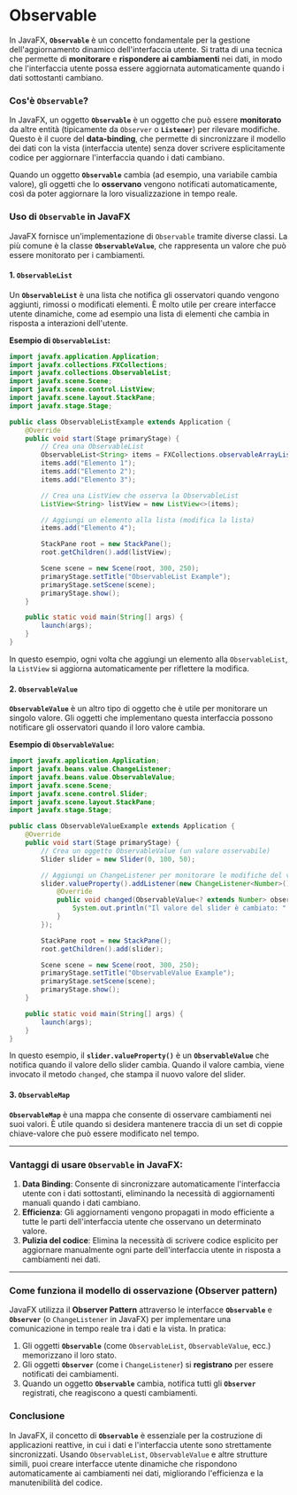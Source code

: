 # Observable

In JavaFX, **`Observable`** è un concetto fondamentale per la gestione dell'aggiornamento dinamico dell'interfaccia utente. Si tratta di una tecnica che permette di **monitorare** e **rispondere ai cambiamenti** nei dati, in modo che l'interfaccia utente possa essere aggiornata automaticamente quando i dati sottostanti cambiano.

### **Cos'è `Observable`?**

In JavaFX, un oggetto **`Observable`** è un oggetto che può essere **monitorato** da altre entità (tipicamente da `Observer` o **`Listener`**) per rilevare modifiche. Questo è il cuore del **data-binding**, che permette di sincronizzare il modello dei dati con la vista (interfaccia utente) senza dover scrivere esplicitamente codice per aggiornare l'interfaccia quando i dati cambiano.

Quando un oggetto **`Observable`** cambia (ad esempio, una variabile cambia valore), gli oggetti che lo **osservano** vengono notificati automaticamente, così da poter aggiornare la loro visualizzazione in tempo reale.

### **Uso di `Observable` in JavaFX**

JavaFX fornisce un'implementazione di `Observable` tramite diverse classi. La più comune è la classe **`ObservableValue`**, che rappresenta un valore che può essere monitorato per i cambiamenti.

#### **1. `ObservableList`**
Un **`ObservableList`** è una lista che notifica gli osservatori quando vengono aggiunti, rimossi o modificati elementi. È molto utile per creare interfacce utente dinamiche, come ad esempio una lista di elementi che cambia in risposta a interazioni dell'utente.

**Esempio di `ObservableList`:**

```java
import javafx.application.Application;
import javafx.collections.FXCollections;
import javafx.collections.ObservableList;
import javafx.scene.Scene;
import javafx.scene.control.ListView;
import javafx.scene.layout.StackPane;
import javafx.stage.Stage;

public class ObservableListExample extends Application {
    @Override
    public void start(Stage primaryStage) {
        // Crea una ObservableList
        ObservableList<String> items = FXCollections.observableArrayList();
        items.add("Elemento 1");
        items.add("Elemento 2");
        items.add("Elemento 3");

        // Crea una ListView che osserva la ObservableList
        ListView<String> listView = new ListView<>(items);

        // Aggiungi un elemento alla lista (modifica la lista)
        items.add("Elemento 4");

        StackPane root = new StackPane();
        root.getChildren().add(listView);

        Scene scene = new Scene(root, 300, 250);
        primaryStage.setTitle("ObservableList Example");
        primaryStage.setScene(scene);
        primaryStage.show();
    }

    public static void main(String[] args) {
        launch(args);
    }
}
```

In questo esempio, ogni volta che aggiungi un elemento alla `ObservableList`, la `ListView` si aggiorna automaticamente per riflettere la modifica.

#### **2. `ObservableValue`**
**`ObservableValue`** è un altro tipo di oggetto che è utile per monitorare un singolo valore. Gli oggetti che implementano questa interfaccia possono notificare gli osservatori quando il loro valore cambia.

**Esempio di `ObservableValue`:**

```java
import javafx.application.Application;
import javafx.beans.value.ChangeListener;
import javafx.beans.value.ObservableValue;
import javafx.scene.Scene;
import javafx.scene.control.Slider;
import javafx.scene.layout.StackPane;
import javafx.stage.Stage;

public class ObservableValueExample extends Application {
    @Override
    public void start(Stage primaryStage) {
        // Crea un oggetto ObservableValue (un valore osservabile)
        Slider slider = new Slider(0, 100, 50);

        // Aggiungi un ChangeListener per monitorare le modifiche del valore del slider
        slider.valueProperty().addListener(new ChangeListener<Number>() {
            @Override
            public void changed(ObservableValue<? extends Number> observable, Number oldValue, Number newValue) {
                System.out.println("Il valore del slider è cambiato: " + newValue);
            }
        });

        StackPane root = new StackPane();
        root.getChildren().add(slider);

        Scene scene = new Scene(root, 300, 250);
        primaryStage.setTitle("ObservableValue Example");
        primaryStage.setScene(scene);
        primaryStage.show();
    }

    public static void main(String[] args) {
        launch(args);
    }
}
```

In questo esempio, il **`slider.valueProperty()`** è un **`ObservableValue`** che notifica quando il valore dello slider cambia. Quando il valore cambia, viene invocato il metodo `changed`, che stampa il nuovo valore del slider.

#### **3. `ObservableMap`**
**`ObservableMap`** è una mappa che consente di osservare cambiamenti nei suoi valori. È utile quando si desidera mantenere traccia di un set di coppie chiave-valore che può essere modificato nel tempo.

---

### **Vantaggi di usare `Observable` in JavaFX:**
1. **Data Binding**: Consente di sincronizzare automaticamente l'interfaccia utente con i dati sottostanti, eliminando la necessità di aggiornamenti manuali quando i dati cambiano.
2. **Efficienza**: Gli aggiornamenti vengono propagati in modo efficiente a tutte le parti dell'interfaccia utente che osservano un determinato valore.
3. **Pulizia del codice**: Elimina la necessità di scrivere codice esplicito per aggiornare manualmente ogni parte dell'interfaccia utente in risposta a cambiamenti nei dati.

---

### **Come funziona il modello di osservazione (Observer pattern)**

JavaFX utilizza il **Observer Pattern** attraverso le interfacce **`Observable`** e **`Observer`** (o `ChangeListener` in JavaFX) per implementare una comunicazione in tempo reale tra i dati e la vista. In pratica:

1. Gli oggetti **`Observable`** (come `ObservableList`, `ObservableValue`, ecc.) memorizzano il loro stato.
2. Gli oggetti **`Observer`** (come i `ChangeListener`) si **registrano** per essere notificati dei cambiamenti.
3. Quando un oggetto **`Observable`** cambia, notifica tutti gli **`Observer`** registrati, che reagiscono a questi cambiamenti.

### **Conclusione**
In JavaFX, il concetto di **`Observable`** è essenziale per la costruzione di applicazioni reattive, in cui i dati e l'interfaccia utente sono strettamente sincronizzati. Usando `ObservableList`, `ObservableValue` e altre strutture simili, puoi creare interfacce utente dinamiche che rispondono automaticamente ai cambiamenti nei dati, migliorando l'efficienza e la manutenibilità del codice.